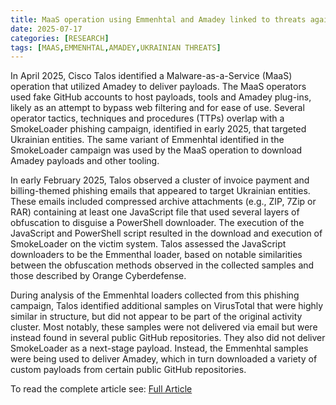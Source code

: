 ```yaml
---
title: MaaS operation using Emmenhtal and Amadey linked to threats against Ukrainian entities
date: 2025-07-17
categories: [RESEARCH]
tags: [MAAS,EMMENHTAL,AMADEY,UKRAINIAN THREATS]
---
```


In April 2025, Cisco Talos identified a Malware-as-a-Service (MaaS) operation that utilized Amadey to deliver payloads. The MaaS operators used fake GitHub accounts to host payloads, tools and Amadey plug-ins, likely as an attempt to bypass web filtering and for ease of use. Several operator tactics, techniques and procedures (TTPs) overlap with a SmokeLoader phishing campaign, identified in early 2025, that targeted Ukrainian entities. The same variant of Emmenhtal identified in the SmokeLoader campaign was used by the MaaS operation to download Amadey payloads and other tooling.  

In early February 2025, Talos observed a cluster of invoice payment and billing-themed phishing emails that appeared to target Ukrainian entities. These emails included compressed archive attachments (e.g., ZIP, 7Zip or RAR) containing at least one JavaScript file that used several layers of obfuscation to disguise a PowerShell downloader. The execution of the JavaScript and PowerShell script resulted in the download and execution of SmokeLoader on the victim system. Talos assessed the JavaScript downloaders to be the Emmenthal loader, based on notable similarities between the obfuscation methods observed in the collected samples and those described by Orange Cyberdefense.  

During analysis of the Emmenhtal loaders collected from this phishing campaign, Talos identified additional samples on VirusTotal that were highly similar in structure, but did not appear to be part of the original activity cluster. Most notably, these samples were not delivered via email but were instead found in several public GitHub repositories. They also did not deliver SmokeLoader as a next-stage payload. Instead, the Emmenhtal samples were being used to deliver Amadey, which in turn downloaded a variety of custom payloads from certain public GitHub repositories.  

To read the complete article see: [Full Article](https://blog.talosintelligence.com/maas-operation-using-emmenhtal-and-amadey-linked-to-threats-against-ukrainian-entities/) 
